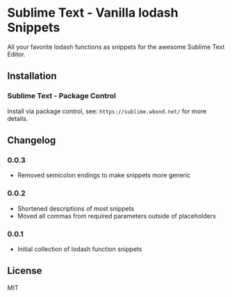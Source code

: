 Sublime Text - Vanilla lodash Snippets
======================================

All your favorite lodash functions as snippets for the awesome Sublime Text Editor.

Installation
------------

### Sublime Text - Package Control

Install via package control, see: `https://sublime.wbond.net/` for more details.

Changelog
---------

### 0.0.3

* Removed semicolon endings to make snippets more generic

### 0.0.2

* Shortened descriptions of most snippets
* Moved all commas from required parameters outside of placeholders

### 0.0.1

* Initial collection of lodash function snippets

License
-------

MIT
